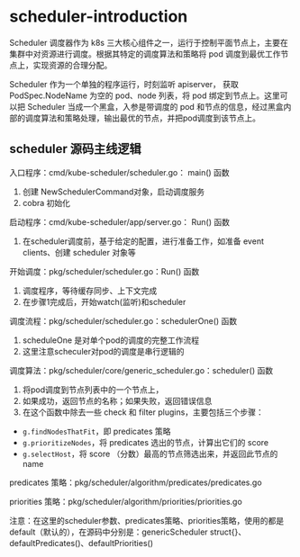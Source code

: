 # scheduler-introduction

Scheduler 调度器作为 k8s 三大核心组件之一，运行于控制平面节点上，主要在集群中对资源进行调度。根据其特定的调度算法和策略将 pod 调度到最优工作节点上，实现资源的合理分配。

Scheduler 作为一个单独的程序运行，时刻监听 apiserver， 获取 PodSpec.NodeName 为空的 pod、node 列表，将 pod 绑定到节点上。这里可以把 Scheduler 当成一个黑盒，入参是带调度的 pod 和节点的信息，经过黑盒内部的调度算法和策略处理，输出最优的节点，并把pod调度到该节点上。

## scheduler 源码主线逻辑

入口程序：cmd/kube-scheduler/scheduler.go： main() 函数

1. 创建 NewSchedulerCommand对象，启动调度服务
2. cobra 初始化

启动程序：cmd/kube-scheduler/app/server.go： Run() 函数

1. 在scheduler调度前，基于给定的配置，进行准备工作，如准备 event clients、创建 scheduler 对象等

开始调度：pkg/scheduler/scheduler.go：Run() 函数

1. 调度程序，等待缓存同步、上下文完成
2. 在步骤1完成后，开始watch(监听)和scheduler

调度流程：pkg/scheduler/scheduler.go：schedulerOne() 函数

1. scheduleOne 是对单个pod的调度的完整工作流程
2. 这里注意scheculer对pod的调度是串行逻辑的

调度算法：pkg/scheduler/core/generic_scheduler.go：scheduler() 函数

1. 将pod调度到节点列表中的一个节点上，
2. 如果成功，返回节点的名称；如果失败，返回错误信息
3. 在这个函数中除去一些 check 和 filter plugins，主要包括三个步骤：

- `g.findNodesThatFit`，即 predicates 策略
- `g.prioritizeNodes`，将 predicates 选出的节点，计算出它们的 score
- `g.selectHost`，将 score （分数）最高的节点筛选出来，并返回此节点的 name

predicates 策略：pkg/scheduler/algorithm/predicates/predicates.go

priorities 策略：pkg/scheduler/algorithm/priorities/priorities.go

注意：在这里的scheduler参数、predicates策略、priorities策略，使用的都是default（默认的），在源码中分别是：genericScheduler struct{}、defaultPredicates()、defaultPriorities()
